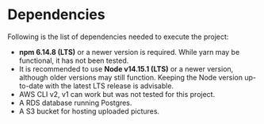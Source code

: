 # Dependencies

Following is the list of dependencies needed to execute the project:

- **npm 6.14.8 (LTS)** or a newer version is required. While yarn may be functional, it has not been tested.
- It is recommended to use **Node v14.15.1 (LTS)** or a newer version, although older versions may still function. Keeping the Node version up-to-date with the latest LTS release is advisable.
- AWS CLI v2, v1 can work but was not tested for this project.
- A RDS database running Postgres.
- A S3 bucket for hosting uploaded pictures.
